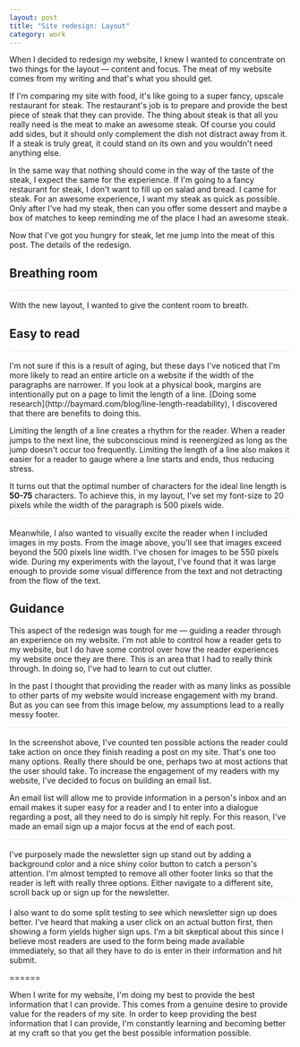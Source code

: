 ```yaml
---
layout: post
title: "Site redesign: Layout"
category: work
---
```


When I decided to redesign my website, I knew I wanted to concentrate on two things for the layout &mdash; content and focus. The meat of my website comes from my writing and that's what you should get.

If I'm comparing my site with food, it's like going to a super fancy, upscale restaurant for steak. The restaurant's job is to prepare and provide the best piece of steak that they can provide. The thing about steak is that all you really need is the meat to make an awesome steak. Of course you could add sides, but it should only complement the dish not distract away from it. If a steak is truly great, it could stand on its own and you wouldn't need anything else.

In the same way that nothing should come in the way of the taste of the steak, I expect the same for the experience. If I'm going to a fancy restaurant for steak, I don't want to fill up on salad and bread. I came for steak. For an awesome experience, I want my steak as quick as possible. Only after I've had my steak, then can you offer some dessert and maybe a box of matches to keep reminding me of the place I had an awesome steak.

Now that I've got you hungry for steak, let me jump into the meat of this post. The details of the redesign.

## Breathing room

<div style="border: 1px solid #f3f3f3;">
  <img src="http://i.michaelsoolee.com/20151213-layout-01.png" alt="">
</div>
<br>
With the new layout, I wanted to give the content room to breath.

## Easy to read

<div style="border: 1px solid #f3f3f3;">
  <img src="http://i.michaelsoolee.com/20151213-layout-07.png" alt="">
</div>
<br>
I'm not sure if this is a result of aging, but these days I've noticed that I'm more likely to read an entire article on a website if the width of the paragraphs are narrower. If you look at a physical book, margins are intentionally put on a page to limit the length of a line. [Doing some research](http://baymard.com/blog/line-length-readability), I discovered that there are benefits to doing this.

Limiting the length of a line creates a rhythm for the reader. When a reader jumps to the next line, the subconscious mind is reenergized as long as the jump doesn't occur too frequently. Limiting the length of a line also makes it easier for a reader to gauge where a line starts and ends, thus reducing stress.

It turns out that the optimal number of characters for the ideal line length is **50-75** characters. To achieve this, in my layout, I've set my font-size to 20 pixels while the width of the paragraph is 500 pixels wide.

<div style="border: 1px solid #f3f3f3;">
  <img src="http://i.michaelsoolee.com/20151213-layout-02.png" alt="">
</div>
<br>
Meanwhile, I also wanted to visually excite the reader when I included images in my posts. From the image above, you'll see that images exceed beyond the 500 pixels line width. I've chosen for images to be 550 pixels wide. During my experiments with the layout, I've found that it was large enough to provide some visual difference from the text and not detracting from the flow of the text.

## Guidance
This aspect of the redesign was tough for me &mdash; guiding a reader through an experience on my website. I'm not able to control how a reader gets to my website, but I do have some control over how the reader experiences my website once they are there. This is an area that I had to really think through. In doing so, I've had to learn to cut out clutter.

In the past I thought that providing the reader with as many links as possible to other parts of my website would increase engagement with my brand. But as you can see from this image below, my assumptions lead to a really messy footer.

<div style="border: 1px solid #f3f3f3;">
  <img src="http://i.michaelsoolee.com/20151213-layout-08.png" alt="">
</div>
<br>
In the screenshot above, I've counted ten possible actions the reader could take action on once they finish reading a post on my site. That's one too many options. Really there should be one, perhaps two at most actions that the user should take. To increase the engagement of my readers with my website, I've decided to focus on building an email list.

An email list will allow me to provide information in a person's inbox and an email makes it super easy for a reader and I to enter into a dialogue regarding a post, all they need to do is simply hit reply. For this reason, I've made an email sign up a major focus at the end of each post.

<div style="border: 1px solid #f3f3f3;">
  <img src="http://i.michaelsoolee.com/20151213-layout-04.png" alt="">
</div>
<br>
I've purposely made the newsletter sign up stand out by adding a background color and a nice shiny color button to catch a person's attention. I'm almost tempted to remove all other footer links so that the reader is left with really three options. Either navigate to a different site, scroll back up or sign up for the newsletter.

<div style="border: 1px solid #f3f3f3;">
  <img src="http://i.michaelsoolee.com/20151213-layout-05.png" alt="">
</div>
<br>
I also want to do some split testing to see which newsletter sign up does better. I've heard that making a user click on an actual button first, then showing a form yields higher sign ups. I'm a bit skeptical about this since I believe most readers are used to the form being made available immediately, so that all they have to do is enter in their information and hit submit.

======

When I write for my website, I'm doing my best to provide the best information that I can provide. This comes from a genuine desire to provide value for the readers of my site. In order to keep providing the best information that I can provide, I'm constantly learning and becoming better at my craft so that you get the best possible information possible.
